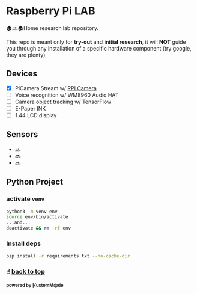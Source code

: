 # Raspberry Pi LAB

🏚🔜🏠Home research lab repository.

This repo is meant only for **try-out** and **initial research**,
it will **NOT** guide you through any installation of a specific
hardware component (try google, they are plenty)

## Devices

- [x] PiCamera Stream w/ [RPI Camera](https://www.amazon.com/Raspberry-Pi-Camera-Module-Megapixel/dp/B01ER2SKFS)
- [ ] Voice recognition w/ WM8960 Audio HAT
- [ ] Camera object tracking w/ TensorFlow
- [ ] E-Paper INK
- [ ] 1.44 LCD display

## Sensors
- 🔜
- 🔜
- 🔜


## Python Project

### activate `venv`

```sh
python3 -m venv env
source env/bin/activate
...and...
deactivate && rm -rf env
```

### Install deps

```sh
pip install -r requirements.txt --no-cache-dir
```

### ☝︎ [back to top](#toc)

#### <small>powered by |{ustomM@de</small>
